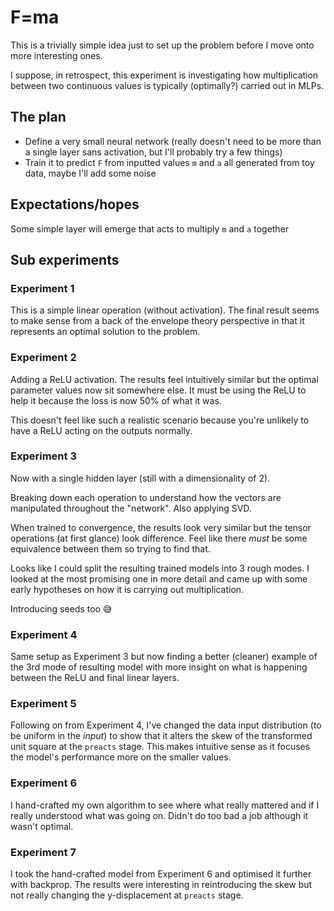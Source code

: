 # F=ma

This is a trivially simple idea just to set up the problem before I move onto more interesting ones.

I suppose, in retrospect, this experiment is investigating how multiplication between two continuous values is typically (optimally?) carried out in MLPs.

## The plan

- Define a very small neural network (really doesn't need to be more than a single layer sans activation, but I'll probably try a few things)
- Train it to predict `F` from inputted values `m` and `a` all generated from toy data, maybe I'll add some noise

## Expectations/hopes

Some simple layer will emerge that acts to multiply `m` and `a` together

## Sub experiments

### Experiment 1

This is a simple linear operation (without activation). The final result seems to make sense from a back of the envelope theory perspective in that it represents an optimal solution to the problem.

### Experiment 2

Adding a ReLU activation. The results feel intuitively similar but the optimal parameter values now sit somewhere else. It must be using the ReLU to help it because the loss is now 50% of what it was.

This doesn't feel like such a realistic scenario because you're unlikely to have a ReLU acting on the outputs normally.

### Experiment 3

Now with a single hidden layer (still with a dimensionality of 2).

Breaking down each operation to understand how the vectors are manipulated throughout the "network". Also applying SVD.

When trained to convergence, the results look very similar but the tensor operations (at first glance) look difference. Feel like there _must_ be some equivalence between them so trying to find that.

Looks like I could split the resulting trained models into 3 rough modes. I looked at the most promising one in more detail and came up with some early hypotheses on how it is carrying out multiplication.

Introducing seeds too 😅

### Experiment 4

Same setup as Experiment 3 but now finding a better (cleaner) example of the 3rd mode of resulting model with more insight on what is happening between the ReLU and final linear layers.

### Experiment 5

Following on from Experiment 4, I've changed the data input distribution (to be uniform in the _input_) to show that it alters the skew of the transformed unit square at the `preacts` stage. This makes intuitive sense as it focuses the model's performance more on the smaller values.

### Experiment 6

I hand-crafted my own algorithm to see where what really mattered and if I really understood what was going on. Didn't do too bad a job although it wasn't optimal.

### Experiment 7

I took the hand-crafted model from Experiment 6 and optimised it further with backprop. The results were interesting in reintroducing the skew but not really changing the y-displacement at `preacts` stage.
